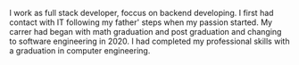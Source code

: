 
I work as full stack developer, foccus on backend developing. I first had contact with IT following my father' steps when my passion started. My carrer had began with math graduation and post graduation and changing to software engineering in 2020. I had completed my professional skills with a graduation in computer engineering.
 
